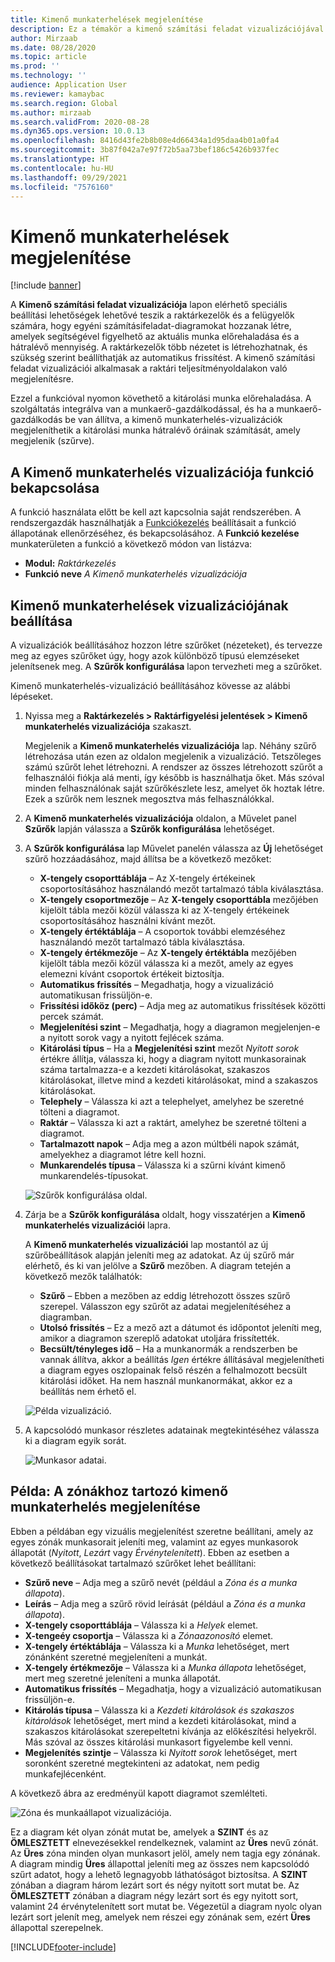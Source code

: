 ```yaml
---
title: Kimenő munkaterhelések megjelenítése
description: Ez a témakör a kimenő számítási feladat vizualizációjával kapcsolatban tartalmaz információkat. A funkció segítségével a raktárkezelők és a felügyelők egyéni számítási feladatok diagramjait hozhatják létre, amelyek segítségével figyelemmel kísérhető az aktuális munka előrehaladása, és a fennmaradó mennyisége. A raktárkezelők több nézetet is létrehozhatnak, és szükség szerint beállíthatják az automatikus frissítést.
author: Mirzaab
ms.date: 08/28/2020
ms.topic: article
ms.prod: ''
ms.technology: ''
audience: Application User
ms.reviewer: kamaybac
ms.search.region: Global
ms.author: mirzaab
ms.search.validFrom: 2020-08-28
ms.dyn365.ops.version: 10.0.13
ms.openlocfilehash: 8416d43fe2b8b08e4d66434a1d95daa4b01a0fa4
ms.sourcegitcommit: 3b87f042a7e97f72b5aa73bef186c5426b937fec
ms.translationtype: HT
ms.contentlocale: hu-HU
ms.lasthandoff: 09/29/2021
ms.locfileid: "7576160"
---
```

# <a name="outbound-workload-visualization"></a>Kimenő munkaterhelések megjelenítése

[!include [banner](../includes/banner.md)]

A **Kimenő számítási feladat vizualizációja** lapon elérhető speciális beállítási lehetőségek lehetővé teszik a raktárkezelők és a felügyelők számára, hogy egyéni számításifeladat-diagramokat hozzanak létre, amelyek segítségével figyelhető az aktuális munka előrehaladása és a hátralévő mennyiség. A raktárkezelők több nézetet is létrehozhatnak, és szükség szerint beállíthatják az automatikus frissítést. A kimenő számítási feladat vizualizációi alkalmasak a raktári teljesítményoldalakon való megjelenítésre.

Ezzel a funkcióval nyomon követhető a kitárolási munka előrehaladása. A szolgáltatás integrálva van a munkaerő-gazdálkodással, és ha a munkaerő-gazdálkodás be van állítva, a kimenő munkaterhelés-vizualizációk megjeleníthetik a kitárolási munka hátralévő óráinak számítását, amely megjelenik (szűrve).

## <a name="turn-on-the-outbound-workload-visualization-feature"></a>A Kimenő munkaterhelés vizualizációja funkció bekapcsolása

A funkció használata előtt be kell azt kapcsolnia saját rendszerében. A rendszergazdák használhatják a [Funkciókezelés](../../fin-ops-core/fin-ops/get-started/feature-management/feature-management-overview.md) beállításait a funkció állapotának ellenőrzéséhez, és bekapcsolásához. A **Funkció kezelése** munkaterületen a funkció a következő módon van listázva:

- **Modul:** *Raktárkezelés*
- **Funkció neve** *A Kimenő munkaterhelés vizualizációja*

## <a name="set-up-outbound-workload-visualizations"></a>Kimenő munkaterhelések vizualizációjának beállítása

A vizualizációk beállításához hozzon létre szűrőket (nézeteket), és tervezze meg az egyes szűrőket úgy, hogy azok különböző típusú elemzéseket jelenítsenek meg. A **Szűrők konfigurálása** lapon tervezheti meg a szűrőket.

Kimenő munkaterhelés-vizualizáció beállításához kövesse az alábbi lépéseket.

1. Nyissa meg a **Raktárkezelés \> Raktárfigyelési jelentések \> Kimenő munkaterhelés vizualizációja** szakaszt.

    Megjelenik a **Kimenő munkaterhelés vizualizációja** lap. Néhány szűrő létrehozása után ezen az oldalon megjelenik a vizualizáció. Tetszőleges számú szűrőt lehet létrehozni. A rendszer az összes létrehozott szűrőt a felhasználói fiókja alá menti, így később is használhatja őket. Más szóval minden felhasználónak saját szűrőkészlete lesz, amelyet ők hoztak létre. Ezek a szűrők nem lesznek megosztva más felhasználókkal.

1. A **Kimenő munkaterhelés vizualizációja** oldalon, a Művelet panel **Szűrők** lapján válassza a **Szűrők konfigurálása** lehetőséget.
1. A **Szűrők konfigurálása** lap Művelet panelén válassza az **Új** lehetőséget szűrő hozzáadásához, majd állítsa be a következő mezőket:

    - **X-tengely csoporttáblája** – Az X-tengely értékeinek csoportosításához használandó mezőt tartalmazó tábla kiválasztása.
    - **X-tengely csoportmezője** – Az **X-tengely csoporttábla** mezőjében kijelölt tábla mezői közül válassza ki az X-tengely értékeinek csoportosításához használni kívánt mezőt.
    - **X-tengely értéktáblája** – A csoportok további elemzéséhez használandó mezőt tartalmazó tábla kiválasztása.
    - **X-tengely értékmezője** – Az **X-tengely értéktábla** mezőjében kijelölt tábla mezői közül válassza ki a mezőt, amely az egyes elemezni kívánt csoportok értékeit biztosítja.
    - **Automatikus frissítés** – Megadhatja, hogy a vizualizáció automatikusan frissüljön-e.
    - **Frissítési időköz (perc)** – Adja meg az automatikus frissítések közötti percek számát.
    - **Megjelenítési szint** – Megadhatja, hogy a diagramon megjelenjen-e a nyitott sorok vagy a nyitott fejlécek száma.
    - **Kitárolási típus** – Ha a **Megjelenítési szint** mezőt _Nyitott sorok_ értékre állítja, válassza ki, hogy a diagram nyitott munkasorainak száma tartalmazza-e a kezdeti kitárolásokat, szakaszos kitárolásokat, illetve mind a kezdeti kitárolásokat, mind a szakaszos kitárolásokat.
    - **Telephely** – Válassza ki azt a telephelyet, amelyhez be szeretné tölteni a diagramot.
    - **Raktár** – Válassza ki azt a raktárt, amelyhez be szeretné tölteni a diagramot.
    - **Tartalmazott napok** – Adja meg a azon múltbéli napok számát, amelyekhez a diagramot létre kell hozni.
    - **Munkarendelés típusa** – Válassza ki a szűrni kívánt kimenő munkarendelés-típusokat.

    ![Szűrők konfigurálása oldal.](media/work-viz-filters-1.png "Szűrők konfigurálása oldal")

1. Zárja be a **Szűrők konfigurálása** oldalt, hogy visszatérjen a **Kimenő munkaterhelés vizualizációi** lapra.

    A **Kimenő munkaterhelés vizualizációi** lap mostantól az új szűrőbeállítások alapján jeleníti meg az adatokat. Az új szűrő már elérhető, és ki van jelölve a **Szűrő** mezőben. A diagram tetején a következő mezők találhatók:

    - **Szűrő** – Ebben a mezőben az eddig létrehozott összes szűrő szerepel. Válasszon egy szűrőt az adatai megjelenítéséhez a diagramban.
    - **Utolsó frissítés** – Ez a mező azt a dátumot és időpontot jeleníti meg, amikor a diagramon szereplő adatokat utoljára frissítették.
    - **Becsült/tényleges idő** – Ha a munkanormák a rendszerben be vannak állítva, akkor a beállítás *Igen* értékre állításával megjelenítheti a diagram egyes oszlopainak felső részén a felhalmozott becsült kitárolási időket. Ha nem használ munkanormákat, akkor ez a beállítás nem érhető el.

    ![Példa vizualizáció.](media/work-viz-chart.png "Példa vizualizáció")

1. A kapcsolódó munkasor részletes adatainak megtekintéséhez válassza ki a diagram egyik sorát.

    ![Munkasor adatai.](media/work-viz-work-details.png "Munkasor adatai")

## <a name="example-outbound-workload-visualization-for-zones"></a>Példa: A zónákhoz tartozó kimenő munkaterhelés megjelenítése

Ebben a példában egy vizuális megjelenítést szeretne beállítani, amely az egyes zónák munkasorait jeleníti meg, valamint az egyes munkasorok állapotát (_Nyitott_, _Lezárt_ vagy _Érvénytelenített_). Ebben az esetben a következő beállításokat tartalmazó szűrőket lehet beállítani:

- **Szűrő neve** – Adja meg a szűrő nevét (például a _Zóna és a munka állapota_).
- **Leírás** – Adja meg a szűrő rövid leírását (például a _Zóna és a munka állapota_).
- **X-tengely csoporttáblája** – Válassza ki a _Helyek_ elemet.
- **X-tengeéy csoportja** – Válassza ki a _Zónaazonosító_ elemet.
- **X-tengely értéktáblája** – Válassza ki a _Munka_ lehetőséget, mert zónánként szeretné megjeleníteni a munkát.
- **X-tengely értékmezője** – Válassza ki a _Munka állapota_ lehetőséget, mert meg szeretné jeleníteni a munka állapotát.
- **Automatikus frissítés** – Megadhatja, hogy a vizualizáció automatikusan frissüljön-e.
- **Kitárolás típusa** – Válassza ki a _Kezdeti kitárolások és szakaszos kitárolások_ lehetőséget, mert mind a kezdeti kitárolásokat, mind a szakaszos kitárolásokat szerepeltetni kívánja az előkészítési helyekről. Más szóval az összes kitárolási munkasort figyelembe kell venni.
- **Megjelenítés szintje** – Válassza ki _Nyitott sorok_ lehetőséget, mert soronként szeretné megtekinteni az adatokat, nem pedig munkafejlécenként.

A következő ábra az eredményül kapott diagramot szemlélteti.

![Zóna és munkaállapot vizualizációja.](media/work-viz-chart.png "Zóna és munkaállapot vizualizációja")

Ez a diagram két olyan zónát mutat be, amelyek a **SZINT** és az **ÖMLESZTETT** elnevezésekkel rendelkeznek, valamint az **Üres** nevű zónát. Az **Üres** zóna minden olyan munkasort jelöl, amely nem tagja egy zónának. A diagram mindig **Üres** állapottal jeleníti meg az összes nem kapcsolódó szűrt adatot, hogy a lehető legnagyobb láthatóságot biztosítsa. A **SZINT** zónában a diagram három lezárt sort és négy nyitott sort mutat be. Az **ÖMLESZTETT** zónában a diagram négy lezárt sort és egy nyitott sort, valamint 24 érvénytelenített sort mutat be. Végezetül a diagram nyolc olyan lezárt sort jelenít meg, amelyek nem részei egy zónának sem, ezért **Üres** állapottal szerepelnek.


[!INCLUDE[footer-include](../../includes/footer-banner.md)]